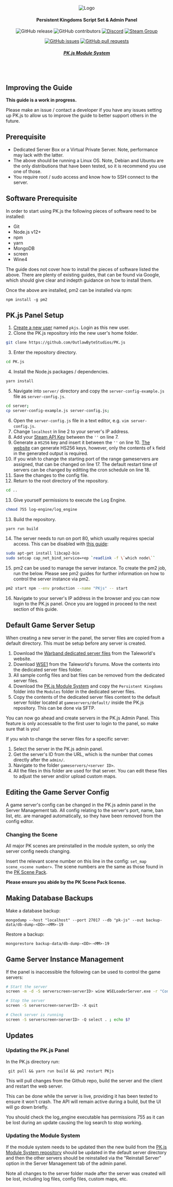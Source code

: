 <div align="center">

![Logo](client/src/assets/img/brand/pk-js.png)
#### Persistent Kingdoms Script Set & Admin Panel

![GitHub release](https://img.shields.io/github/release/OutlawByteStudios/PK.js.svg?style=flat-square)
![GitHub contributors](https://img.shields.io/github/contributors/OutlawByteStudios/PK.js.svg?style=flat-square)
[![Discord](https://img.shields.io/discord/450652484634148875.svg?style=flat-square&logo=discord)](https://discord.gg/jwM54DB)
[![Steam Group](https://img.shields.io/badge/Steam-Group-lightgrey.svg?style=flat-square)](https://steamcommunity.com/groups/persistent-kingdoms)

[![GitHub issues](https://img.shields.io/github/issues/OutlawByteStudios/PK.js.svg?style=flat-square)](https://github.com/OutlawByteStudios/PK.js/issues)
[![GitHub pull requests](https://img.shields.io/github/issues-pr-raw/OutlawByteStudios/PK.js.svg?style=flat-square)](https://github.com/OutlawByteStudios/PK.js/pulls)

##### [PK.js Module System](https://github.com/OutlawByteStudios/PK.js-Module-System)
<br><br>
</div>

## Improving the Guide
**This guide is a work in progress.**

Please make an issue / contact a developer if you have any issues setting up PK.js to allow us to improve the guide to better support others in the future.

## Prerequisite
 * Dedicated Server Box or a Virtual Private Server. Note, performance may lack with the latter.
 * The above should be running a Linux OS. Note, Debian and Ubuntu are the only distributions that have been tested, so it is recommend you use one of those.
 * You require root / sudo access and know how to SSH connect to the server.
 
## Software Prerequisite
In order to start using PK.js the following pieces of software need to be installed:
 * Git
 * Node.js v12+
 * npm
 * yarn
 * MongoDB
 * screen
 * Wine4
 
The guide does not cover how to install the pieces of software listed the above. There are plenty of existing guides, that can be found via Google, which should give clear and indepth guidance on how to install them.

Once the above are installed, pm2 can be installed via npm:
```
npm install -g pm2
```

## PK.js Panel Setup
1. [Create a new user](https://www.digitalocean.com/community/tutorials/how-to-create-a-sudo-user-on-ubuntu-quickstart) named `pkjs`. Login as this new user.
2. Clone the PK.js repository into the new user's home folder.
```bash
git clone https://github.com/OutlawByteStudios/PK.js
```
3. Enter the repository directory.
```bash
cd PK.js
```
4. Install the Node.js packages / dependencies.
```bash
yarn install
```
5. Navigate into `server/` directory and copy the `server-config-example.js` file as `server-config.js`.
```bash
cd server;
cp server-config-example.js server-config.js;
```
6. Open the `server-config.js` file in a text editor, e.g. `vim server-config.js`.
7. Change `localhost` in line 2 to your server's IP address.
8. Add your [Steam API Key](https://steamcommunity.com/dev/apikey) between the `''` on line 7.
9. Generate a `HS256` key and insert it between the `''` on line 10. [The website](https://8gwifi.org/jwkfunctions.jsp) can generate HS256 keys, however, only the contents of `k` field in the generated output is required.
10. If you wish to change the starting port of the range gameservers are assigned, that can be changed on line 17. The default restart time of servers can be changed by editting the cron schedule on line 18.
11. Save the changes to the config file.
12. Return to the root directory of the repository.
```bash
cd ..
```
13. Give yourself permissions to execute the Log Engine.
```bash
chmod 755 log-engine/log_engine
```
13. Build the repository.
```bash
yarn run build
```
14. The server needs to run on port 80, which usually requires special access. This can be disabled with [this guide](https://stackoverflow.com/questions/16573668/best-practices-when-running-node-js-with-port-80-ubuntu-linode/23281401#23281401):
```bash
sudo apt-get install libcap2-bin
sudo setcap cap_net_bind_service=+ep `readlink -f \`which node\``
```
15. pm2 can be used to manage the server instance. To create the pm2 job, run the below. Please see pm2 guides for further information on how to control the server instance via pm2.
```bash
pm2 start npm --env production --name "PKjs" -- start
```
16. Navigate to your server's IP address in the browser and you can now login to the PK.js panel. Once you are logged in proceed to the next section of this guide.

## Default Game Server Setup
When creating a new server in the panel, the server files are copied from a default directory. This must be setup before any server is created.

1. Download the [Warband dedicated server files](https://www.taleworlds.com/en/Games/Warband/Download) from the Taleworld's website.
2. Download [WSE1](https://forums.taleworlds.com/index.php?topic=324890.0) from the Taleworld's forums. Move the contents into the dedicated server files folder.
3. All sample config files and bat files can be removed from the dedicated server files.
4. Download the [PK.js Module System](https://github.com/OutlawByteStudios/PK.js-Module-System) and copy the `Persistent Kingdoms` folder into the `Modules` folder in the dedicated server files.
5. Copy the contents of the dedicated server files content to the default server folder located at `gameservers/default/` inside the PK.js repository. This can be done via SFTP. 

You can now go ahead and create servers in the PK.js Admin Panel. This feature is only accessable to the first user to login to the panel, so make sure that is you!

If you wish to change the server files for a specific server:
1. Select the server in the PK.js admin panel.
2. Get the server's ID from the URL, which is the number that comes directly after the `admin/`.
3. Navigate to the folder `gameservers/<server ID>`.
4. All the files in this folder are used for that server. You can edit these files to adjust the server and/or upload custom maps.

## Editing the Game Server Config
A game server's config can be changed in the PK.js admin panel in the Server Management tab. All config relating to the server's port, name, ban list, etc. are managed automatically, so they have been removed from the config editor.

### Changing the Scene
All major PK scenes are preinstalled in the module system, so only the server config needs changing.

Insert the relevant scene number on this line in the config: `set_map scene_<scene number>`. The scene numbers are the same as those found in the [PK Scene Pack](https://github.com/OutlawByteStudios/PK-Scene-Pack).

**Please ensure you abide by the PK Scene Pack license.**

## Making Database Backups
Make a database backup:
```
mongodump --host "localhost" --port 27017 --db "pk-js" --out backup-data/db-dump-<DD>-<MM>-19
```
Restore a backup:
```
mongorestore backup-data/db-dump-<DD>-<MM>-19
```

## Game Server Instance Management
If the panel is inaccessible the following can be used to control the game servers:
```bash
# Start the server
screen -m -d -S serverscreen<serverID> wine WSELoaderServer.exe -r "Configs/<config name>" -m "<module name>"

# Stop the server
screen -S serverscreen<serverID> -X quit

# Check server is running
screen -S serverscreen<serverID> -Q select . ; echo $?
```

## Updates
### Updating the PK.js Panel
In the PK.js directory run:
```
 git pull && yarn run build && pm2 restart PKjs
```
This will pull changes from the Github repo, build the server and the client and restart the web server.

This can be done while the server is live, providing it has been tested to ensure it won't crash. The API will remain active during a build, but the UI will go down briefly.

You should check the log_engine executable has permissions 755 as it can be lost during an update causing the log search to stop working.

### Updating the Module System
If the module system needs to be updated then the new build from the [PK.js Module System repository](https://github.com/OutlawByteStudios/PK.js-Module-System)  should be updated in the default server directory and then the other servers should be reinstalled via the "Reinstall Server" option in the Server Management tab of the admin panel. 

Note all changes to the server folder made after the server was created will be lost, including log files, config files, custom maps, etc.
